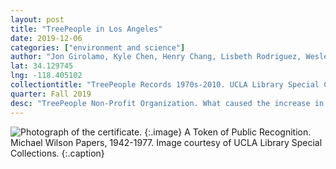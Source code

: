 ```yaml
---
layout: post
title: "TreePeople in Los Angeles"
date: 2019-12-06
categories: ["environment and science"]
author: "Jon Girolamo, Kyle Chen, Henry Chang, Lisbeth Rodriguez, Wesley King"
lat: 34.129745
lng: -118.405102
collectiontitle: "TreePeople Records 1970s-2010. UCLA Library Special Collections"
quarter: Fall 2019
desc: "TreePeople Non-Profit Organization. What caused the increase in trees in Los Angeles in the summer of 1984? The initiative to plant 1,000,000 trees in the city before the 1984 Olympic games was a substantial undertaking to help the city and environment."
---
```


![Photograph of the certificate.](images/certificate.jpg)
   {:.image}
A Token of Public Recognition. Michael Wilson Papers, 1942-1977. Image courtesy of UCLA Library Special Collections.
   {:.caption}
   
   
